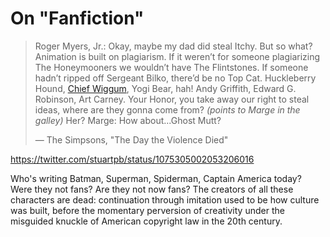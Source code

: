 # On "Fanfiction"

> Roger Myers, Jr.: Okay, maybe my dad did steal Itchy. But so what? Animation is built on plagiarism. If it weren’t for someone plagiarizing The Honeymooners we wouldn’t have The Flintstones. If someone hadn’t ripped off Sergeant Bilko, there’d be no Top Cat. Huckleberry Hound, [Chief Wiggum][], Yogi Bear, hah! Andy Griffith, Edward G. Robinson, Art Carney. Your Honor, you take away our right to steal ideas, where are they gonna come from? *(points to Marge in the galley)* Her?
> Marge: How about...Ghost Mutt?
>
> &mdash; The Simpsons, "The Day the Violence Died"

[Chief Wiggum]: https://simpsonswiki.com/wiki/Clancy_Wiggum

https://twitter.com/stuartpb/status/1075305002053206016

Who's writing Batman, Superman, Spiderman, Captain America today? Were they not fans? Are they not now fans? The creators of all these characters are dead: continuation through imitation used to be how culture was built, before the momentary perversion of creativity under the misguided knuckle of American copyright law in the 20th century.
